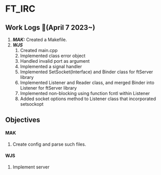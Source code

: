 # FT_IRC

## Work Logs :notebook_with_decorative_cover:(April 7 2023~)
1.	***MAK:***	Created a Makefile.
2. ***WJS*** 
   1. Created main.cpp
   2. Implemented class error object
   3. Handled invalid port as argument
   4. Implemented a signal handler
   5. Implemented SetSocket(Interface) and Binder class for ftServer library
   6. Implemented Listener and Reader class, and merged Binder into Listener for ftServer library
   7. Implemented non-blocking using function fcntl within Listener
   8. Added socket options method to Listener class that incorporated setsockopt

## Objectives

#### MAK
1. Create config and parse such files.

#### WJS
1. Implement server
